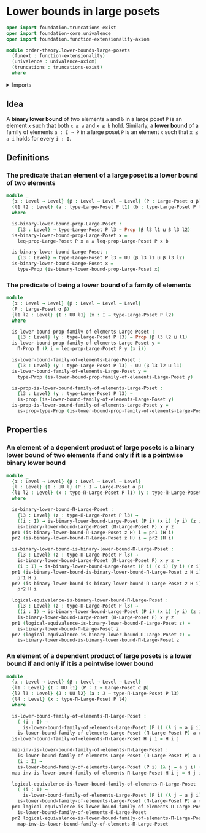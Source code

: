 # Lower bounds in large posets

```agda
open import foundation.truncations-exist
open import foundation-core.univalence
open import foundation.function-extensionality-axiom

module order-theory.lower-bounds-large-posets
  (funext : function-extensionality)
  (univalence : univalence-axiom)
  (truncations : truncations-exist)
  where
```

<details><summary>Imports</summary>

```agda
open import foundation.conjunction funext univalence truncations
open import foundation.dependent-pair-types
open import foundation.dependent-products-propositions funext
open import foundation.logical-equivalences funext
open import foundation.propositions funext univalence
open import foundation.universe-levels

open import order-theory.dependent-products-large-posets funext univalence truncations
open import order-theory.large-posets funext univalence truncations
```

</details>

## Idea

A **binary lower bound** of two elements `a` and `b` in a large poset `P` is an
element `x` such that both `x ≤ a` and `x ≤ b` hold. Similarly, a **lower
bound** of a family of elements `a : I → P` in a large poset `P` is an element
`x` such that `x ≤ a i` holds for every `i : I`.

## Definitions

### The predicate that an element of a large poset is a lower bound of two elements

```agda
module _
  {α : Level → Level} {β : Level → Level → Level} (P : Large-Poset α β)
  {l1 l2 : Level} (a : type-Large-Poset P l1) (b : type-Large-Poset P l2)
  where

  is-binary-lower-bound-prop-Large-Poset :
    {l3 : Level} → type-Large-Poset P l3 → Prop (β l3 l1 ⊔ β l3 l2)
  is-binary-lower-bound-prop-Large-Poset x =
    leq-prop-Large-Poset P x a ∧ leq-prop-Large-Poset P x b

  is-binary-lower-bound-Large-Poset :
    {l3 : Level} → type-Large-Poset P l3 → UU (β l3 l1 ⊔ β l3 l2)
  is-binary-lower-bound-Large-Poset x =
    type-Prop (is-binary-lower-bound-prop-Large-Poset x)
```

### The predicate of being a lower bound of a family of elements

```agda
module _
  {α : Level → Level} {β : Level → Level → Level}
  (P : Large-Poset α β)
  {l1 l2 : Level} {I : UU l1} (x : I → type-Large-Poset P l2)
  where

  is-lower-bound-prop-family-of-elements-Large-Poset :
    {l3 : Level} (y : type-Large-Poset P l3) → Prop (β l3 l2 ⊔ l1)
  is-lower-bound-prop-family-of-elements-Large-Poset y =
    Π-Prop I (λ i → leq-prop-Large-Poset P y (x i))

  is-lower-bound-family-of-elements-Large-Poset :
    {l3 : Level} (y : type-Large-Poset P l3) → UU (β l3 l2 ⊔ l1)
  is-lower-bound-family-of-elements-Large-Poset y =
    type-Prop (is-lower-bound-prop-family-of-elements-Large-Poset y)

  is-prop-is-lower-bound-family-of-elements-Large-Poset :
    {l3 : Level} (y : type-Large-Poset P l3) →
    is-prop (is-lower-bound-family-of-elements-Large-Poset y)
  is-prop-is-lower-bound-family-of-elements-Large-Poset y =
    is-prop-type-Prop (is-lower-bound-prop-family-of-elements-Large-Poset y)
```

## Properties

### An element of a dependent product of large posets is a binary lower bound of two elements if and only if it is a pointwise binary lower bound

```agda
module _
  {α : Level → Level} {β : Level → Level → Level}
  {l : Level} {I : UU l} (P : I → Large-Poset α β)
  {l1 l2 : Level} (x : type-Π-Large-Poset P l1) (y : type-Π-Large-Poset P l2)
  where

  is-binary-lower-bound-Π-Large-Poset :
    {l3 : Level} (z : type-Π-Large-Poset P l3) →
    ((i : I) → is-binary-lower-bound-Large-Poset (P i) (x i) (y i) (z i)) →
    is-binary-lower-bound-Large-Poset (Π-Large-Poset P) x y z
  pr1 (is-binary-lower-bound-Π-Large-Poset z H) i = pr1 (H i)
  pr2 (is-binary-lower-bound-Π-Large-Poset z H) i = pr2 (H i)

  is-binary-lower-bound-is-binary-lower-bound-Π-Large-Poset :
    {l3 : Level} (z : type-Π-Large-Poset P l3) →
    is-binary-lower-bound-Large-Poset (Π-Large-Poset P) x y z →
    (i : I) → is-binary-lower-bound-Large-Poset (P i) (x i) (y i) (z i)
  pr1 (is-binary-lower-bound-is-binary-lower-bound-Π-Large-Poset z H i) =
    pr1 H i
  pr2 (is-binary-lower-bound-is-binary-lower-bound-Π-Large-Poset z H i) =
    pr2 H i

  logical-equivalence-is-binary-lower-bound-Π-Large-Poset :
    {l3 : Level} (z : type-Π-Large-Poset P l3) →
    ((i : I) → is-binary-lower-bound-Large-Poset (P i) (x i) (y i) (z i)) ↔
    is-binary-lower-bound-Large-Poset (Π-Large-Poset P) x y z
  pr1 (logical-equivalence-is-binary-lower-bound-Π-Large-Poset z) =
    is-binary-lower-bound-Π-Large-Poset z
  pr2 (logical-equivalence-is-binary-lower-bound-Π-Large-Poset z) =
    is-binary-lower-bound-is-binary-lower-bound-Π-Large-Poset z
```

### An element of a dependent product of large posets is a lower bound if and only if it is a pointwise lower bound

```agda
module _
  {α : Level → Level} {β : Level → Level → Level}
  {l1 : Level} {I : UU l1} (P : I → Large-Poset α β)
  {l2 l3 : Level} {J : UU l2} (a : J → type-Π-Large-Poset P l3)
  {l4 : Level} (x : type-Π-Large-Poset P l4)
  where

  is-lower-bound-family-of-elements-Π-Large-Poset :
    ( (i : I) →
      is-lower-bound-family-of-elements-Large-Poset (P i) (λ j → a j i) (x i)) →
    is-lower-bound-family-of-elements-Large-Poset (Π-Large-Poset P) a x
  is-lower-bound-family-of-elements-Π-Large-Poset H j i = H i j

  map-inv-is-lower-bound-family-of-elements-Π-Large-Poset :
    is-lower-bound-family-of-elements-Large-Poset (Π-Large-Poset P) a x →
    (i : I) →
    is-lower-bound-family-of-elements-Large-Poset (P i) (λ j → a j i) (x i)
  map-inv-is-lower-bound-family-of-elements-Π-Large-Poset H i j = H j i

  logical-equivalence-is-lower-bound-family-of-elements-Π-Large-Poset :
    ( (i : I) →
      is-lower-bound-family-of-elements-Large-Poset (P i) (λ j → a j i) (x i)) ↔
    is-lower-bound-family-of-elements-Large-Poset (Π-Large-Poset P) a x
  pr1 logical-equivalence-is-lower-bound-family-of-elements-Π-Large-Poset =
    is-lower-bound-family-of-elements-Π-Large-Poset
  pr2 logical-equivalence-is-lower-bound-family-of-elements-Π-Large-Poset =
    map-inv-is-lower-bound-family-of-elements-Π-Large-Poset
```
